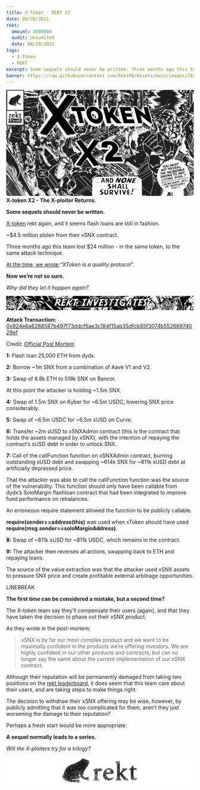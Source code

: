```yaml
---
title: X-Token - REKT X2
date: 08/30/2021
rekt:
  amount: 4500000
  audit: Unaudited
  date: 08/29/2021
tags:
  - X-Token
  - REKT
excerpt: Some sequels should never be written. Three months ago this team lost $24 million - in the same token, to the same attack technique. Why did they let it happen again?
banner: https://raw.githubusercontent.com/RektHQ/Assets/main/images/2021/08/2xtok-header.png
---
```

![](https://raw.githubusercontent.com/RektHQ/Assets/main/images/2021/08/2xtok-header.png)
**X-token X2 - The X-ploiter Returns.**

**Some sequels should never be written.**

[X-token](https://twitter.com/xtokenmarket) rekt again, and it seems flash loans are still in fashion. 

~$4.5 million stolen from their xSNX contract.

Three months ago this team lost $24 million - in the same token, to the same attack technique.

[At the time, we wrote;](https://www.rekt.news/xtoken-rekt/)_“XToken is a quality protocol”._ 

**Now we’re not so sure.**
 
_Why did they let it happen again?_

![](https://raw.githubusercontent.com/RektHQ/Assets/main/images/2021/08/2xtok-investigates.png)

**Attack Transaction:** 
[0x924e6a6288587b497f73ddcf6ae3c184f15ab35dfcb85f3074b55266974029ef](https://etherscan.io/tx/0x924e6a6288587b497f73ddcf6ae3c184f15ab35dfcb85f3074b55266974029ef)  

Credit: [Official Post Mortem](https://medium.com/xtoken/xsnx-post-mortem-666d35071f38)

**1:** Flash loan 25,000 ETH from dydx.

**2:** Borrow ~1m SNX from a combination of Aave V1 and V2.

**3:** Swap of 6.8k ETH to 519k SNX on Bancor.

At this point the attacker is holding ~1.5m SNX.

**4:** Swap of 1.5m SNX on Kyber for ~6.5m USDC, lowering SNX price considerably.

**5:** Swap of ~6.5m USDC for ~6.5m sUSD on Curve.

**6:** Transfer ~2m sUSD to xSNXAdmin contract (this is the contract that holds the assets managed by xSNX), with the intention of repaying the contract’s sUSD debt in order to unlock SNX.

**7:** Call of the callFunction function on xSNXAdmin contract, burning outstanding sUSD debt and swapping ~614k SNX for ~811k sUSD debt at artificially depressed price.

That the attacker was able to call the callFunction function was the source of the vulnerability. This function should only have been callable from dydx’s SoloMargin flashloan contract that had been integrated to improve fund performance on rebalances. 

An erroneous require statement allowed the function to be publicly callable.

**require(sender==address(this)** was used when xToken should have used **require(msg.sender==soloMarginAddress)**.

**8:** Swap of ~811k sUSD for ~811k USDC, which remains in the contract.

**9:** The attacker then reverses all actions, swapping back to ETH and repaying loans. 

The source of the value extraction was that the attacker used xSNX assets to pressure SNX price and create profitable external arbitrage opportunities.

LINEBREAK

**The first time can be considered a mistake, but a second time?**

The X-token team say they’ll compensate their users (again), and that they have taken the decision to phase out their xSNX product.

As they wrote in the post-mortem;

>xSNX is by far our most complex product and we want to be maximally confident in the products we’re offering investors. We are highly confident in our other products and contracts, but can no longer say the same about the current implementation of our xSNX contract.

Although their reputation will be permanently damaged from taking two positions on the [rekt leaderboard](https://www.rekt.news/leaderboard/), it does seem that this team care about their users, and are taking steps to make things right. 

The decision to withdraw their xSNX offering may be wise, however, by publicly admitting that it was too complicated for them, aren’t they just worsening the damage to their reputation?

Perhaps a fresh start would be more appropriate.

**A sequel normally leads to a series.**

_Will the X-ploiters try for a trilogy?_

![](https://raw.githubusercontent.com/RektHQ/Assets/main/images/2021/08/2xtok-rekt-stamped.png)
